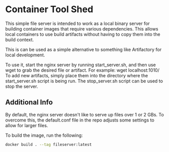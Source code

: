 # Container Tool Shed

This simple file server is intended to work as a local binary server for building container images that require various dependencies.
This allows local containers to use build artifacts without having to copy them into the build context.

This is can be used as a simple alternative to something like Artifactory for local development.

To use it, start the nginx server by running start_server.sh, and then use wget to grab the desired file or artifact.
For example: wget localhost:1010/
To add new artifacts, simply place them into the directory where the start_server.sh script is being run.
The stop_server.sh script can be used to stop the server.

## Additional Info

By default, the nginx server doesn't like to serve up files over 1 or 2 GBs.
To overcome this, the default.conf file in the repo adjusts some settings to allow for larger files.

To build the image, run the following:

```bash
docker build . --tag fileserver:latest
```

